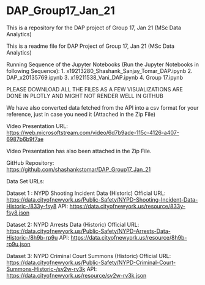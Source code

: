 # DAP_Group17_Jan_21
This is a repository for the DAP project of Group 17, Jan 21 (MSc Data Analytics)

This is a readme file for DAP Project of Group 17, Jan 21 (MSc Data Analytics)

Running Sequence of the Jupyter Notebooks (Run the Jupyter Notebooks in following Sequence):
	1. x19213280_Shashank_Sanjay_Tomar_DAP.ipynb
	2. DAP_x20135769.ipynb
	3. x19211538_Vani_DAP.ipynb
	4. Group 17.ipynb

PLEASE DOWNLOAD ALL THE FILES AS A FEW VISUALIZATIONS ARE DONE IN PLOTLY AND MIGHT NOT RENDER WELL IN GITHUB

We have also converted data fetched from the API into a csv format for your reference, just in case you need it (Attached in the Zip File)

Video Presentation URL: https://web.microsoftstream.com/video/6d7b9ade-115c-4126-a407-6987b6b9f7ae

Video Presentation has also been attached in the Zip File. 



GitHub Repository: https://github.com/shashankstomar/DAP_Group17_Jan_21





Data Set URLs:

Dataset 1 : NYPD Shooting Incident Data (Historic)
Official URL: https://data.cityofnewyork.us/Public-Safety/NYPD-Shooting-Incident-Data-Historic-/833y-fsy8
API: https://data.cityofnewyork.us/resource/833y-fsy8.json

Dataset 2: NYPD Arrests Data (Historic)
Official URL: https://data.cityofnewyork.us/Public-Safety/NYPD-Arrests-Data-Historic-/8h9b-rp9u
API: https://data.cityofnewyork.us/resource/8h9b-rp9u.json

Dataset 3: NYPD Criminal Court Summons (Historic)
Official URL: https://data.cityofnewyork.us/Public-Safety/NYPD-Criminal-Court-Summons-Historic-/sv2w-rv3k
API: https://data.cityofnewyork.us/resource/sv2w-rv3k.json
